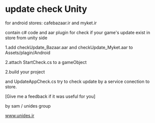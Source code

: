 # update check Unity
for android stores: cafebazaar.ir and myket.ir

contain c# code and aar plugin for check if your game's update exist in store from unity side

 1.add checkUpdate_Bazaar.aar and checkUpdate_Myket.aar to Assets/plagin/Android
 
 2.attach StartCheck.cs to a gameObject
 
 2.build your project 
 
 and UpdateAppCheck.cs try to check update by a service conection to store.

 [Give me a feedback if it was useful for you]
 
 by sam / unides group
 
 www.unides.ir
